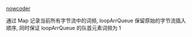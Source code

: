 [nowcoder](https://www.nowcoder.com/practice/00de97733b8e4f97a3fb5c680ee10720?tpId=13&tqId=11207&tPage=1&rp=1&ru=/ta/coding-interviews&qru=/ta/coding-interviews/question-ranking)

通过 Map 记录当前所有字节流中的词频, 
loopArrQueue 保留原始的字节流插入顺序, 
同时保证 loopArrQueue 的队首元素词频为 1